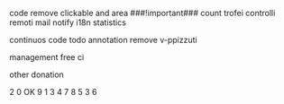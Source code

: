 code
remove clickable and area
###!important### count trofei
controlli remoti
mail notify
i18n
statistics

continuos code
todo annotation
remove v-ppizzuti

management
free ci

other
donation

2 0
OK 9 1 3 4 7 8 5 3 6

